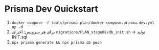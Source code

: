 # Prisma Dev Quickstart
1) `docker compose -f tools/prisma-plan/docker-compose.prisma.dev.yml up -d`
2) برای هر سرویس: اجرای `migrations/PLAN_stage08/db_init.sh` → تولید INIT.sql
3) `npx prisma generate && npx prisma db push`
